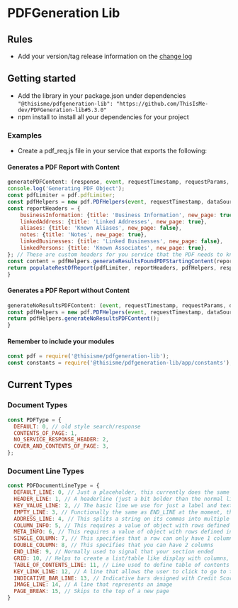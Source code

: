 # PDFGeneration Lib

## Rules

- Add your version/tag release information on the [change log](CHANGELOG.MD)

## Getting started

- Add the library in your package.json under dependencies `"@thisisme/pdfgeneration-lib": "https://github.com/ThisIsMe-dev/PDFGeneration-lib#5.3.0"`
- npm install to install all your dependencies for your project

### Examples

- Create a pdf_req.js file in your service that exports the following:

#### Generates a PDF Report with Content

```JavaScript
generatePDFContent: (response, event, requestTimestamp, requestParams, dataSource) => {
console.log('Generating PDF Object');
const pdfLimiter = pdf.pdfLimiter;
const pdfHelpers = new pdf.PDFHelpers(event, requestTimestamp, dataSource, requestParams);
const reportHeaders = {
    businessInformation: {title: 'Business Information', new_page: true},
    linkedAddress: {title: 'Linked Addresses', new_page: true},
    aliases: {title: 'Known Aliases', new_page: false},
    notes: {title: 'Notes', new_page: true},
    linkedBusinesses: {title: 'Linked Businesses', new_page: false},
    linkedPersons: {title: 'Known Associates', new_page: true},
}; // These are custom headers for you service that the PDF needs to know are headers so it can adjust the look accordingly
const content = pdfHelpers.generateResultsFoundPDFStartingContent(reportHeaders, constants.PDFType.CONTENTS_OF_PAGE);
return populateRestOfReport(pdfLimiter, reportHeaders, pdfHelpers, response, content); // this is your custom function that handles the rest of your custom service's pdf
}
```

#### Generates a PDF Report without Content

```JavaScript
generateNoResultsPDFContent: (event, requestTimestamp, requestParams, dataSource) => {
const pdfHelpers = new pdf.PDFHelpers(event, requestTimestamp, dataSource, requestParams);
return pdfHelpers.generateNoResultsPDFContent();
}
```

#### Remember to include your modules

```JavaScript
const pdf = require('@thisisme/pdfgeneration-lib');
const constants = require('@thisisme/pdfgeneration-lib/app/constants');
```

## Current Types

### Document Types

```JavaScript
const PDFType = {
  DEFAULT: 0, // old style search/response
  CONTENTS_OF_PAGE: 1,
  NO_SERVICE_RESPONSE_HEADER: 2,
  COVER_AND_CONTENTS_OF_PAGE: 3,
};
```

### Document Line Types

```JavaScript
const PDFDocumentLineType = {
  DEFAULT_LINE: 0, // Just a placeholder, this currently does the same as a KEY_VALUE_LINE
  HEADER_LINE: 1, // A headerline (just a bit bolder than the normal lines)
  KEY_VALUE_LINE: 2, // The basic line we use for just a label and text line
  EMPTY_LINE: 3, // Functionally the same as END_LINE at the moment, this is just a more visible label for the user to understand what they are trying to accomplish
  ADDRESS_LINE: 4, // This splits a string on its commas into multiple lines
  COLUMN_INFO: 5, // This requires a value of object with rows defined in (SINGLE_COLUMN, DOUBLE_COLUMN, END_LINE) - this has a different type of header than META_INFO
  META_INFO: 6, // This requires a value of object with rows defined in (SINGLE_COLUMN, DOUBLE_COLUMN, END_LINE)
  SINGLE_COLUMN: 7, // This specifies that a row can only have 1 column
  DOUBLE_COLUMN: 8, // This specifies that you can have 2 columns
  END_LINE: 9, // Normally used to signal that your section ended
  GRID: 10, // Helps to create a list/table like display with columns, taking an array of objects
  TABLE_OF_CONTENTS_LINE: 11, // Line used to define table of contents page lines
  KEY_LINK_LINE: 12, // A line that allows the user to click to go to the provided URL
  INDICATIVE_BAR_LINE: 13, // Indicative bars designed with Credit Scores in mind
  IMAGE_LINE: 14, // A line that represents an image
  PAGE_BREAK: 15, // Skips to the top of a new page
}
```
